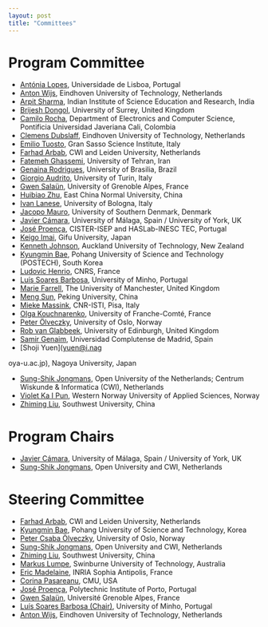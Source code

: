 ```yaml
---
layout: post
title: "Committees"
---
```


# Program Committee

- [Antónia Lopes](mal@di.fc.ul.pt), Universidade de Lisboa, Portugal
- [Anton Wijs](A.J.Wijs@tue.nl), Eindhoven University of Technology, Netherlands
- [Arpit Sharma](arpit@iiserb.ac.in), Indian Institute of Science Education and Research, India
- [Brijesh Dongol](b.dongol@surrey.ac.uk), University of Surrey, United Kingdom
- [Camilo Rocha](camilo.rocha@gmail.com), Department of Electronics and Computer Science, Pontificia Universidad Javeriana Cali, Colombia
- [Clemens Dubslaff](c.dubslaff@tue.nl), Eindhoven University of Technology, Netherlands
- [Emilio Tuosto](emilio.tuosto@gssi.it), Gran Sasso Science Institute, Italy
- [Farhad Arbab](farhad@cwi.nl), CWI and Leiden University, Netherlands
- [Fatemeh Ghassemi](fa.ghassemi@gmail.com), University of Tehran, Iran
- [Genaina Rodrigues](genaina@unb.br), University of Brasilia, Brazil
- [Giorgio Audrito](giorgio.audrito@unito.it), University of Turin, Italy
- [Gwen Salaün](Gwen.Salaun@inria.fr), University of Grenoble Alpes, France
- [Huibiao Zhu](hbzhu@sei.ecnu.edu.cn), East China Normal University, China
- [Ivan Lanese](ivan.lanese@gmail.com), University of Bologna, Italy
- [Jacopo Mauro](mauro.jacopo@gmail.com), University of Southern Denmark, Denmark
- [Javier Cámara](https://javier-camara.github.io/), University of Málaga, Spain / University of York, UK
- [José Proença](pro@isep.ipp.pt), CISTER-ISEP and HASLab-INESC TEC, Portugal
- [Keigo Imai](keigo.imai@gmail.com), Gifu University, Japan
- [Kenneth Johnson](kenneth.johnson@aut.ac.nz), Auckland University of Technology, New Zealand
- [Kyungmin Bae](kmbae@postech.ac.kr), Pohang University of Science and Technology (POSTECH), South Korea
- [Ludovic Henrio](ludovic.henrio@ens-lyon.fr), CNRS, France
- [Luís Soares Barbosa](lsb@di.uminho.pt), University of Minho, Portugal
- [Marie Farrell](marie.farrell@manchester.ac.uk), The University of Manchester, United Kingdom
- [Meng Sun](sunm@pku.edu.cn), Peking University, China
- [Mieke Massink](mieke.massink@isti.cnr.it), CNR-ISTI, Pisa, Italy
- [Olga Kouchnarenko](olga.kouchnarenko@femto-st.fr), University of Franche-Comté, France
- [Peter Ölveczky](peterol@ifi.uio.no), University of Oslo, Norway
- [Rob van Glabbeek](rvg@cs.stanford.edu), University of Edinburgh, United Kingdom
- [Samir Genaim](genaim@gmail.com), Universidad Complutense de Madrid, Spain
- [Shoji Yuen](yuen@i.nag

oya-u.ac.jp), Nagoya University, Japan
- [Sung-Shik Jongmans](ssj@ou.nl), Open University of the Netherlands; Centrum Wiskunde & Informatica (CWI), Netherlands
- [Violet Ka I Pun](violet@foldr.org), Western Norway University of Applied Sciences, Norway
- [Zhiming Liu](zhimingliu88@swu.edu.cn), Southwest University, China

# Program Chairs

 - [Javier C&aacute;mara](https://javier-camara.github.io/), University of M&aacute;laga, Spain / University of York, UK
 - [Sung-Shik Jongmans](https://sungshik.github.io/), Open University and CWI, Netherlands


# Steering Committee

 - [Farhad Arbab](https://homepages.cwi.nl/~farhad/), CWI and Leiden University, Netherlands
 - [Kyungmin Bae](http://sv.postech.ac.kr/~kmbae/), Pohang University of Science and Technology, Korea
 - [Peter Csaba Ölveczky](https://olveczky.se/), University of Oslo, Norway
 - [Sung-Shik Jongmans](https://sungshik.github.io/), Open University and CWI, Netherlands
 - [Zhiming Liu](http://cis.swu.edu.cn/info/1013/1154.htm), Southwest University, China
 - [Markus Lumpe](https://www.swinburne.edu.au/research/our-research/access-our-research/find-a-researcher-or-supervisor/researcher-profile/?id=mlumpe), Swinburne University of Technology, Australia
 - [Eric Madelaine](http://www-sop.inria.fr/members/Eric.Madelaine/), INRIA Sophia Antipolis, France
 - [Corina Pasareanu](https://www.cylab.cmu.edu/directory/bios/pasareanu-corina.html), CMU, USA
 - [José Proença](https://jose.proenca.org/), Polytechnic Institute of Porto, Portugal
 - [Gwen Salaün](https://convecs.inria.fr/people/Gwen.Salaun/), Université Grenoble Alpes, France
 - [Luís Soares Barbosa (Chair)](https://unu.edu/experts/luis-soares-barbosa.html), University of Minho, Portugal
 - [Anton Wijs](https://www.win.tue.nl/~awijs/), Eindhoven University of Technology, Netherlands
